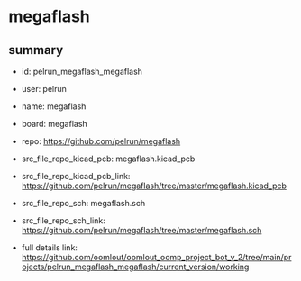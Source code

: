 # megaflash
 
## summary 
* id: pelrun_megaflash_megaflash
* user: pelrun
* name: megaflash
* board: megaflash
* repo: https://github.com/pelrun/megaflash
* src_file_repo_kicad_pcb: megaflash.kicad_pcb
* src_file_repo_kicad_pcb_link: https://github.com/pelrun/megaflash/tree/master/megaflash.kicad_pcb


* src_file_repo_sch: megaflash.sch
* src_file_repo_sch_link: https://github.com/pelrun/megaflash/tree/master/megaflash.sch
* full details link: https://github.com/oomlout/oomlout_oomp_project_bot_v_2/tree/main/projects/pelrun_megaflash_megaflash/current_version/working  







